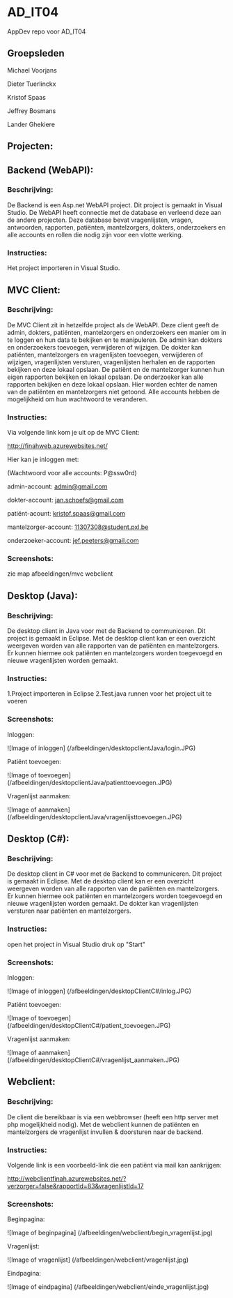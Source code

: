# AD_IT04
AppDev repo voor AD_IT04

## Groepsleden
Michael Voorjans

Dieter Tuerlinckx

Kristof Spaas

Jeffrey Bosmans

Lander Ghekiere

## Projecten:

## Backend (WebAPI):

### Beschrijving:
De Backend is een Asp.net WebAPI project. Dit project is gemaakt in Visual Studio. De WebAPI heeft connectie met de database en verleend deze aan de andere projecten. Deze database bevat vragenlijsten, vragen, antwoorden, rapporten, patiënten, mantelzorgers, dokters, onderzoekers en alle accounts en rollen die nodig zijn voor een vlotte werking. 

### Instructies:
Het project importeren in Visual Studio.

## MVC Client:

### Beschrijving:
De MVC Client zit in hetzelfde project als de WebAPI. Deze client geeft de admin, dokters, patiënten, mantelzorgers en onderzoekers een manier om in te loggen en hun data te bekijken en te manipuleren.
De admin kan dokters en onderzoekers toevoegen, verwijderen of wijzigen.
De dokter kan patiënten, mantelzorgers en vragenlijsten toevoegen, verwijderen of wijzigen, vragenlijsten versturen, vragenlijsten herhalen en de rapporten bekijken en deze lokaal opslaan.
De patiënt en de mantelzorger kunnen hun eigen rapporten bekijken en lokaal opslaan.
De onderzoeker kan alle rapporten bekijken en deze lokaal opslaan. Hier worden echter de namen van de patiënten en mantelzorgers niet getoond.
Alle accounts hebben de mogelijkheid om hun wachtwoord te veranderen.

### Instructies:
Via volgende link kom je uit op de MVC Client:

http://finahweb.azurewebsites.net/

Hier kan je inloggen met:

(Wachtwoord voor alle accounts: P@ssw0rd)

admin-account: admin@gmail.com

dokter-account: jan.schoefs@gmail.com

patiënt-acount: kristof.spaas@gmail.com

mantelzorger-account: 11307308@student.pxl.be

onderzoeker-account: jef.peeters@gmail.com

### Screenshots:
zie map afbeeldingen/mvc webclient


## Desktop (Java):

### Beschrijving:
De desktop client in Java voor met de Backend to communiceren. Dit project is gemaakt in Eclipse. Met de desktop client kan 
er een overzicht weergeven worden van alle rapporten van de patiënten en mantelzorgers. Er kunnen hiermee ook patiënten en mantelzorgers worden toegevoegd en nieuwe vragenlijsten worden gemaakt.

### Instructies:
1.Project importeren in Eclipse
2.Test.java runnen voor het project uit te voeren

### Screenshots:

Inloggen:

![Image of inloggen]
(/afbeeldingen/desktopclientJava/login.JPG)

Patiënt toevoegen:

![Image of toevoegen]
(/afbeeldingen/desktopclientJava/patienttoevoegen.JPG)

Vragenlijst aanmaken:

![Image of aanmaken]
(/afbeeldingen/desktopclientJava/vragenlijsttoevoegen.JPG)

## Desktop (C#):

### Beschrijving:
De desktop client in C# voor met de Backend to communiceren.  Dit project is gemaakt in Eclipse. Met de desktop client kan 
er een overzicht weergeven worden van alle rapporten van de patiënten en mantelzorgers. Er kunnen hiermee ook patiënten en mantelzorgers worden toegevoegd en nieuwe vragenlijsten worden gemaakt. De dokter kan vragenlijsten versturen naar patiënten en mantelzorgers.

### Instructies:
open het project in Visual Studio
druk op "Start"

### Screenshots:

Inloggen:

![Image of inloggen]
(/afbeeldingen/desktopClientC#/inlog.JPG)

Patiënt toevoegen:

![Image of toevoegen]
(/afbeeldingen/desktopClientC#/patient_toevoegen.JPG)

Vragenlijst aanmaken:

![Image of aanmaken]
(/afbeeldingen/desktopClientC#/vragenlijst_aanmaken.JPG)

## Webclient:

### Beschrijving:
De client die bereikbaar is via een webbrowser (heeft een http server met php mogelijkheid nodig). Met de webclient kunnen de patiënten en mantelzorgers de vragenlijst invullen & doorsturen naar de backend.

### Instructies:
Volgende link is een voorbeeld-link die een patiënt via mail kan aankrijgen:

http://webclientfinah.azurewebsites.net/?verzorger=false&rapportId=83&vragenlijstId=17

### Screenshots:

Beginpagina:

![Image of beginpagina]
(/afbeeldingen/webclient/begin_vragenlijst.jpg)

Vragenlijst:

![Image of vragenlijst]
(/afbeeldingen/webclient/vragenlijst.jpg)

Eindpagina:

![Image of eindpagina]
(/afbeeldingen/webclient/einde_vragenlijst.jpg)
